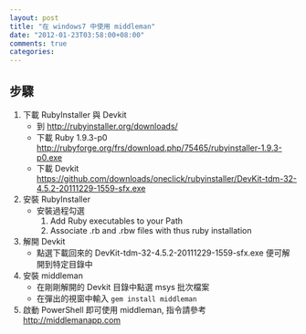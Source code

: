 ```yaml
---
layout: post
title: "在 windows7 中使用 middleman"
date: "2012-01-23T03:58:00+08:00"
comments: true
categories: 
---
```


步驟
---

1. 下載 RubyInstaller 與 Devkit
    * 到 <http://rubyinstaller.org/downloads/>
    * 下載 Ruby 1.9.3-p0 <http://rubyforge.org/frs/download.php/75465/rubyinstaller-1.9.3-p0.exe>
    * 下載 Devkit <https://github.com/downloads/oneclick/rubyinstaller/DevKit-tdm-32-4.5.2-20111229-1559-sfx.exe>
1. 安裝 RubyInstaller
    * 安裝過程勾選 
        1. Add Ruby executables to your Path
        1. Associate .rb and .rbw files with thus ruby installation
1. 解開 Devkit
    * 點選下載回來的 DevKit-tdm-32-4.5.2-20111229-1559-sfx.exe 便可解開到特定目錄中
1. 安裝 middleman 
    * 在剛剛解開的 Devkit 目錄中點選 msys 批次檔案
    * 在彈出的視窗中輸入 `gem install middleman`
1. 啟動 PowerShell 即可使用 middleman, 指令請參考 <http://middlemanapp.com>
    
    

      

